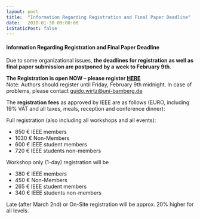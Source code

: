 ```yaml
---
layout: post
title:  "Information Regarding Registration and Final Paper Deadline"
date:   2018-01-30 09:00:00
isStaticPost: false
---
```

#### Information Regarding Registration and Final Paper Deadline

Due to some organizational issues, __the deadlines for registration
as well as final paper submission are postponed by a week to February 9th__.
 
<strong>The Registration is open NOW – please register <a href="https://www.regonline.com/builder/site/tab2.aspx?EventID=2201744" target="_blank">HERE</a></strong><br>
Note: Authors should register until Friday, February 9th midnight. 
In case of problems, please contact guido.wirtz@uni-bamberg.de
 
The __registration fees__ as approved by IEEE are as follows
(EURO, including 19% VAT and all taxes, meals, reception and conference dinner):
 
Full registration (also including all workshops and all events):
- 850 € IEEE members
- 1030 € Non-Members
- 600 € IEEE student members
- 720 € IEEE students non-members
 
Workshop only (1-day) registration will be
- 380 € IEEE members
- 450 € Non-Members
- 265 € IEEE student members
- 340 € IEEE students non-members
 
Late (after March 2nd) or On-Site registration will be approx. 20% higher for all
levels.
